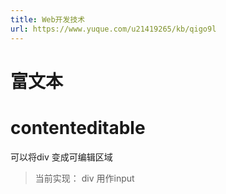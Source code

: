 ```yaml
---
title: Web开发技术
url: https://www.yuque.com/u21419265/kb/qigo9l
---
```


<a name="Ey8Q0"></a>

# 富文本

<a name="aOCT9"></a>

# contenteditable

可以将div 变成可编辑区域

> 当前实现： div 用作input
